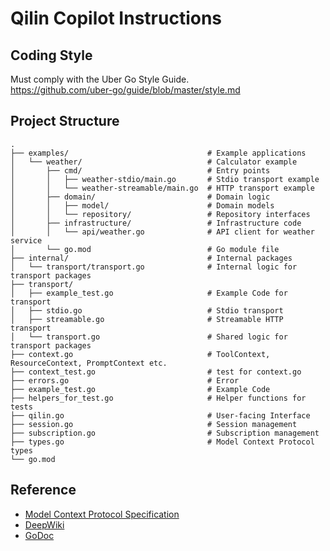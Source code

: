 # Qilin Copilot Instructions

## Coding Style

Must comply with the Uber Go Style Guide.  
https://github.com/uber-go/guide/blob/master/style.md

## Project Structure

```text
.
├── examples/                               # Example applications
│   └── weather/                            # Calculator example
│       ├── cmd/                            # Entry points
│       │   ├── weather-stdio/main.go       # Stdio transport example
│       │   └── weather-streamable/main.go  # HTTP transport example
│       ├── domain/                         # Domain logic
│       │   ├── model/                      # Domain models
│       │   └── repository/                 # Repository interfaces
│       ├── infrastructure/                 # Infrastructure code
│       │   └── api/weather.go              # API client for weather service
│       └── go.mod                          # Go module file
├── internal/                               # Internal packages
│   └── transport/transport.go              # Internal logic for transport packages
├── transport/
│   ├── example_test.go                     # Example Code for transport
│   ├── stdio.go                            # Stdio transport
│   ├── streamable.go                       # Streamable HTTP transport
│   └── transport.go                        # Shared logic for transport packages
├── context.go                              # ToolContext, ResourceContext, PromptContext etc.
├── context_test.go                         # test for context.go
├── errors.go                               # Error
├── example_test.go                         # Example Code
├── helpers_for_test.go                     # Helper functions for tests
├── qilin.go                                # User-facing Interface
├── session.go                              # Session management
├── subscription.go                         # Subscription management
├── types.go                                # Model Context Protocol types
└── go.mod
```

## Reference

- [Model Context Protocol Specification](https://modelcontextprotocol.io/specification/latest)
- [DeepWiki](https://deepwiki.com/miyamo2/qilin)
- [GoDoc](https://pkg.go.dev/github.com/miyamo2/qilin)